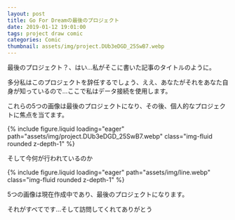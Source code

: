 ```yaml
---
layout: post
title: Go For Dreamの最後のプロジェクト
date: 2019-01-12 19:01:00
tags: project draw comic
categories: Comic
thumbnail: assets/img/project.DUb3eDGD_25SwB7.webp
---
```


最後のプロジェクト？、はい…私がそこに書いた記事のタイトルのように。

多分私はこのプロジェクトを辞任するでしょう、ええ、あなたがそれをあなた自身が知っているので…ここで私はデータ接続を使用します。

これらの5つの画像は最後のプロジェクトになり、その後、個人的なプロジェクトに焦点を当てます。

<div class="row mt-3">
    <div class="col-sm mt-3 mt-md-0">
        {% include figure.liquid loading="eager" path="assets/img/project.DUb3eDGD_25SwB7.webp" class="img-fluid rounded z-depth-1" %}
    </div>
</div>

そして今何が行われているのか

<div class="row mt-3">
    <div class="col-sm mt-3 mt-md-0">
        {% include figure.liquid loading="eager" path="assets/img/line.webp" class="img-fluid rounded z-depth-1" %}
    </div>
</div>

5つの画像は現在作成中であり、最後のプロジェクトになります。

それがすべてです…そして訪問してくれてありがとう

